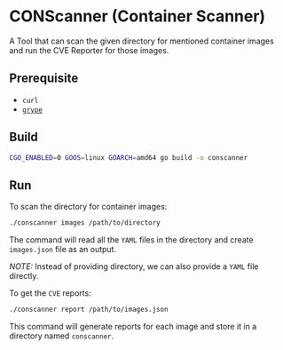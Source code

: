 # CONScanner (Container Scanner)

A Tool that can scan the given directory for mentioned container images and run the CVE Reporter for those images.

## Prerequisite
- `curl`
- [`grype`](https://github.com/anchore/grype#installation)

## Build

```bash
CGO_ENABLED=0 GOOS=linux GOARCH=amd64 go build -o conscanner
```

## Run

To scan the directory for container images:

```bash
./conscanner images /path/to/directory
```

The command will read all the `YAML` files in the directory and create `images.json` file as an output.

*NOTE:* Instead of providing directory, we can also provide a `YAML` file directly.

To get the `CVE` reports:

```bash
./conscanner report /path/to/images.json
```

This command will generate reports for each image and store it in a directory named `conscanner`.
